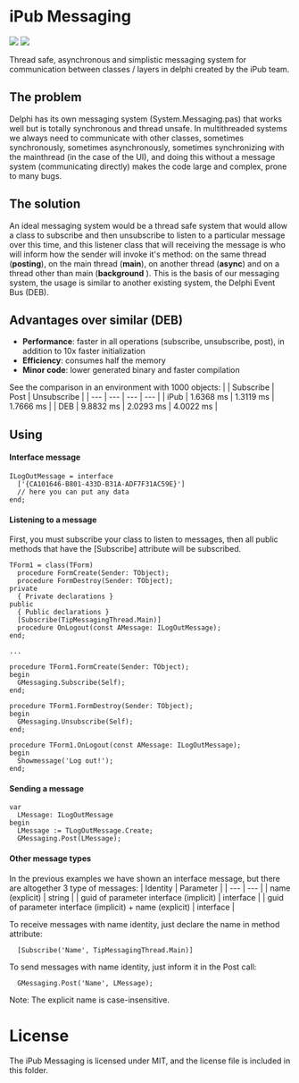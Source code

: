 # iPub Messaging
<img src="https://img.shields.io/static/v1?label=Delphi%20Supported%20Versions&message=XE7%2B&color=blueviolet&style=for-the-badge"> <img src="https://img.shields.io/static/v1?label=Supported%20platforms&message=Full%20Cross-Platform&color=blue&style=for-the-badge">

Thread safe, asynchronous and simplistic messaging system for communication between classes / layers in delphi created by the iPub team.

## The problem
  Delphi has its own messaging system (System.Messaging.pas) that works well but is totally synchronous and thread unsafe. In multithreaded systems we always need to communicate with other classes, sometimes synchronously, sometimes asynchronously, sometimes synchronizing with the mainthread (in the case of the UI), and doing this without a message system (communicating directly) makes the code large and complex, prone to many bugs.

## The solution
  An ideal messaging system would be a thread safe system that would allow a class to subscribe and then unsubscribe to listen to a particular message over this time, and this listener class that will receiving the message is who will inform how the sender will invoke it's method: on the same thread (**posting**), on the main thread (**main**), on another thread (**async**) and on a thread other than main (**background** ). This is the basis of our messaging system, the usage is similar to another existing system, the Delphi Event Bus (DEB).

## Advantages over similar (DEB)
 - **Performance**: faster in all operations (subscribe, unsubscribe, post), in addition to 10x faster initialization
 - **Efficiency**: consumes half the memory
 - **Minor code**: lower generated binary and faster compilation
 
 See the comparison in an environment with 1000 objects:
|  | Subscribe | Post | Unsubscribe |
| --- | --- | --- | --- |
| iPub | 1.6368 ms | 1.3119 ms | 1.7666 ms |
| DEB | 9.8832 ms | 2.0293 ms | 4.0022 ms |

## Using
  #### Interface message
  
  ```delphi
  ILogOutMessage = interface
    ['{CA101646-B801-433D-B31A-ADF7F31AC59E}']
    // here you can put any data
  end;
  ```
    
  #### Listening to a message
  First, you must subscribe your class to listen to messages, then all public methods that have the [Subscribe] attribute will be subscribed.
  ```delphi
  TForm1 = class(TForm)
    procedure FormCreate(Sender: TObject);
    procedure FormDestroy(Sender: TObject);
  private
    { Private declarations }
  public
    { Public declarations }
    [Subscribe(TipMessagingThread.Main)]
    procedure OnLogout(const AMessage: ILogOutMessage);
  end;
  
  ...
  
  procedure TForm1.FormCreate(Sender: TObject);
  begin
    GMessaging.Subscribe(Self);
  end;

  procedure TForm1.FormDestroy(Sender: TObject);
  begin
    GMessaging.Unsubscribe(Self);
  end;

  procedure TForm1.OnLogout(const AMessage: ILogOutMessage);
  begin
    Showmessage('Log out!');
  end;
  ```
  
  #### Sending a message
  ```delphi  
  var
    LMessage: ILogOutMessage
  begin
    LMessage := TLogOutMessage.Create;
    GMessaging.Post(LMessage);
  ```
  
  #### Other message types
  In the previous examples we have shown an interface message, but there are altogether 3 type of messages:
  | Identity | Parameter |
  | --- | --- |
  | name (explicit) | string |
  | guid of parameter interface (implicit) | interface |
  | guid of parameter interface (implicit) + name (explicit) | interface |

  To receive messages with name identity, just declare the name in method attribute:
  ```delphi  
    [Subscribe('Name', TipMessagingThread.Main)]
  ```
  To send messages with name identity, just inform it in the Post call:
  ```delphi  
    GMessaging.Post('Name', LMessage);
  ```
  Note: The explicit name is case-insensitive.
   
# License
The iPub Messaging is licensed under MIT, and the license file is included in this folder.